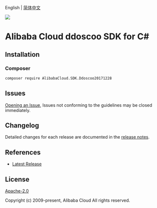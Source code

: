 English | [简体中文](README-CN.md)

![](https://aliyunsdk-pages.alicdn.com/icons/AlibabaCloud.svg)

# Alibaba Cloud ddoscoo SDK for C#

## Installation

### Composer

```bash
composer require AlibabaCloud.SDK.Ddoscoo20171228
```

## Issues

[Opening an Issue](https://github.com/aliyun/alibabacloud-csharp-sdk/issues/new), Issues not conforming to the guidelines may be closed immediately.

## Changelog

Detailed changes for each release are documented in the [release notes](./ChangeLog.md).

## References

* [Latest Release](https://github.com/aliyun/alibabacloud-csharp-sdk/)

## License

[Apache-2.0](http://www.apache.org/licenses/LICENSE-2.0)

Copyright (c) 2009-present, Alibaba Cloud All rights reserved.
